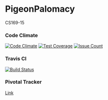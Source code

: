 # PigeonPalomacy
CS169-15

### Code Climate
[![Code Climate](https://codeclimate.com/github/bicro/PigeonPalomacy/badges/gpa.svg)](https://codeclimate.com/github/bicro/PigeonPalomacy)
[![Test Coverage](https://codeclimate.com/repos/56e3c270e048ef007201368e/badges/2078f5c947142616f41d/coverage.svg)](https://codeclimate.com/repos/56e3c270e048ef007201368e/coverage)
[![Issue Count](https://codeclimate.com/github/bicro/PigeonPalomacy/badges/issue_count.svg)](https://codeclimate.com/github/bicro/PigeonPalomacy)

### Travis CI
[![Build Status](https://travis-ci.org/bicro/PigeonPalomacy.svg?branch=dev)](https://travis-ci.org/bicro/PigeonPalomacy)

### Pivotal Tracker
[Link](https://www.pivotaltracker.com/n/projects/1546011)
